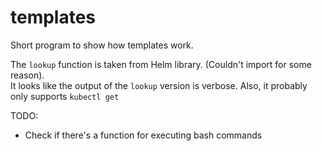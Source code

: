 # templates

Short program to show how templates work.

The `lookup` function is taken from Helm library. (Couldn't import for some reason).\
It looks like the output of the `lookup` version is verbose. Also, it probably only supports `kubectl get`

TODO:
- Check if there's a function for executing bash commands
